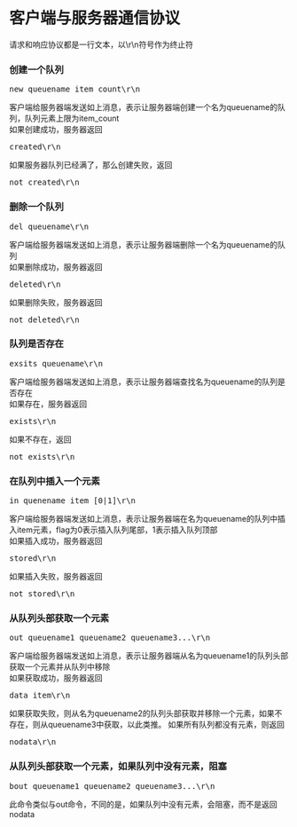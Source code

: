 # 客户端与服务器通信协议
请求和响应协议都是一行文本，以\r\n符号作为终止符

### 创建一个队列
<pre>new queuename item_count\r\n</pre>
客户端给服务器端发送如上消息，表示让服务器端创建一个名为queuename的队列，队列元素上限为item_count<br />
如果创建成功，服务器返回<br />
<pre>created\r\n</pre>
如果服务器队列已经满了，那么创建失败，返回<br />
<pre>not created\r\n</pre>

### 删除一个队列
<pre>del queuename\r\n</pre>
客户端给服务器端发送如上消息，表示让服务器端删除一个名为queuename的队列<br />
如果删除成功，服务器返回<br />
<pre>deleted\r\n</pre>
如果删除失败，服务器返回<br />
<pre>not deleted\r\n</pre>

### 队列是否存在
<pre>exsits queuename\r\n</pre>
客户端给服务器端发送如上消息，表示让服务器端查找名为queuename的队列是否存在<br />
如果存在，服务器返回<br />
<pre>exists\r\n</pre>
如果不存在，返回<br />
<pre>not exists\r\n</pre>

### 在队列中插入一个元素
<pre>in quenename item [0|1]\r\n</pre>
客户端给服务器端发送如上消息，表示让服务器端在名为queuename的队列中插入item元素，flag为0表示插入队列尾部，1表示插入队列顶部<br />
如果插入成功，服务器返回<br />
<pre>stored\r\n</pre>
如果插入失败，服务器返回<br />
<pre>not stored\r\n</pre>

### 从队列头部获取一个元素
<pre>out queuename1 queuename2 queuename3...\r\n</pre>
客户端给服务器端发送如上消息，表示让服务器端从名为queuename1的队列头部获取一个元素并从队列中移除<br />
如果获取成功，服务器返回<br />
<pre>data item\r\n</pre>
如果获取失败，则从名为queuename2的队列头部获取并移除一个元素，如果不存在，则从queuename3中获取，以此类推。
如果所有队列都没有元素，则返回<br />
<pre>nodata\r\n</pre>

### 从队列头部获取一个元素，如果队列中没有元素，阻塞
<pre>bout queuename1 queuename2 queuename3...\r\n</pre>
此命令类似与out命令，不同的是，如果队列中没有元素，会阻塞，而不是返回nodata
